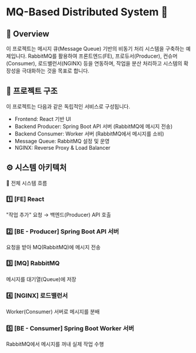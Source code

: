 # MQ-Based Distributed System 🚀

## 🔹 Overview
이 프로젝트는 메시지 큐(Message Queue) 기반의 비동기 처리 시스템을 구축하는 예제입니다. RabbitMQ를 활용하여 프론트엔드(FE), 프로듀서(Producer), 컨슈머(Consumer), 로드밸런서(NGINX) 등을 연동하며, 작업을 분산 처리하고 시스템의 확장성을 극대화하는 것을 목표로 합니다.

## 📌 프로젝트 구조
이 프로젝트는 다음과 같은 독립적인 서비스로 구성됩니다.

- Frontend: React 기반 UI
- Backend Producer: Spring Boot API 서버 (RabbitMQ에 메시지 전송)
- Backend Consumer: Worker 서버 (RabbitMQ에서 메시지를 소비)
- Message Queue: RabbitMQ 설정 및 운영
- NGINX: Reverse Proxy & Load Balancer

## ⚙️ 시스템 아키텍처

📌 전체 시스템 흐름

### 1️⃣ [FE] React
"작업 추가" 요청 → 백엔드(Producer) API 호출

### 2️⃣ [BE - Producer] Spring Boot API 서버
요청을 받아 MQ(RabbitMQ)에 메시지 전송

### 3️⃣ [MQ] RabbitMQ
메시지를 대기열(Queue)에 저장

### 4️⃣ [NGINX] 로드밸런서
Worker(Consumer) 서버로 메시지를 분배

### 5️⃣ [BE - Consumer] Spring Boot Worker 서버
RabbitMQ에서 메시지를 꺼내 실제 작업 수행